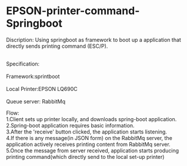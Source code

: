 # EPSON-printer-command-Springboot
Discription:
Using springboot as framework to boot up a application that directly sends printing command (ESC/P).

<br>Specification:<br>
<br>Framework:sprintboot<br>
<br>Local Printer:EPSON LQ690C<br>
<br>Queue server: RabbitMq<br>

Flow:<br/>
1.Client sets up printer locally, and downloads spring-boot application.<br/>
2.Spring-boot application requires basic information.<br/>
3.After the 'receive' button clicked, the application starts listening.<br/>
4.If there is any message(in JSON form) on the RabbitMq server, the application actively receives printing content from RabbitMq server.<br/>
5.Once the message from server received, application starts producing printing command(which directly send to the local set-up printer)<br/>
